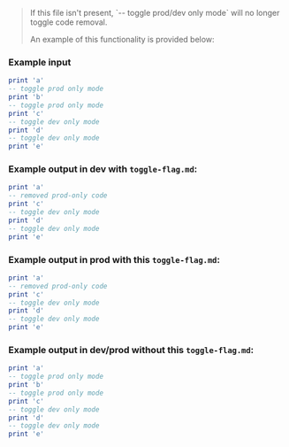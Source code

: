 <!--
  Reading this in a text editor?
  Visit https://github.com/BreadCity/create-blb/blob/main/templateFiles/all/bundler-config/toggle-flag.md in a browser to see this rendered as markdown
-->

> If this file isn't present, \`-- toggle prod/dev only mode\` will no longer toggle code removal.
>
> An example of this functionality is provided below:

### Example input

```lua
print 'a'
-- toggle prod only mode
print 'b'
-- toggle prod only mode
print 'c'
-- toggle dev only mode
print 'd'
-- toggle dev only mode
print 'e'
```

### Example output in dev with `toggle-flag.md`:

```lua
print 'a'
-- removed prod-only code
print 'c'
-- toggle dev only mode
print 'd'
-- toggle dev only mode
print 'e'
```

### Example output in prod with this `toggle-flag.md`:

```lua
print 'a'
-- removed prod-only code
print 'c'
-- toggle dev only mode
print 'd'
-- toggle dev only mode
print 'e'
```

### Example output in dev/prod without this `toggle-flag.md`:

```lua
print 'a'
-- toggle prod only mode
print 'b'
-- toggle prod only mode
print 'c'
-- toggle dev only mode
print 'd'
-- toggle dev only mode
print 'e'
```